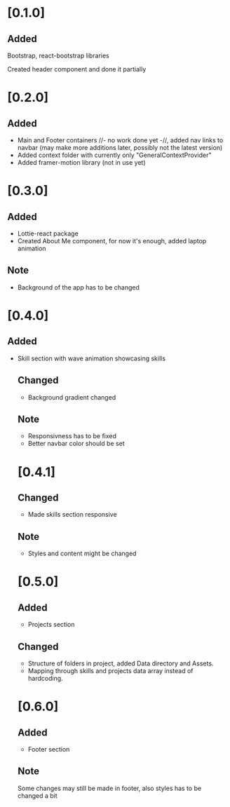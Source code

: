 # [0.1.0]
  ## Added 
  <p>Bootstrap, react-bootstrap libraries</p>
  <p>Created header component and done it partially</p>

# [0.2.0]
  ## Added
  <ul>
    <li>Main and Footer containers //- no work done yet -//, added nav links to navbar (may make more additions later, possibly not the latest version)</li>
    <li>Added context folder with currently only "GeneralContextProvider"</li>
    <li>Added framer-motion library (not in use yet)</li>
  </ul>

# [0.3.0]
  ## Added
  <ul>
    <li>Lottie-react package</li>
    <li>Created About Me component, for now it's enough, added laptop animation</li>
  </ul>
  
  ## Note
  <ul>
    <li>Background of the app has to be changed</li>
  </ul>

# [0.4.0]
  ## Added
  <ul>
    <li>Skill section with wave animation showcasing skills</li>


  ## Changed
  <ul>
    <li>Background gradient changed</li>
  </ul>

  ## Note
  <ul>
    <li>Responsivness has to be fixed</li>
    <li>Better navbar color should be set</li>
  </ul>

# [0.4.1]
  ## Changed
  <ul>
    <li>Made skills section responsive</li>
  </ul>
  
  ## Note
  <ul>
    <li>Styles and content might be changed</li>
  </ul>

# [0.5.0]
  ## Added
  <ul>
    <li>Projects section</li>
  </ul>
 
  ## Changed
  <ul>
    <li>Structure of folders in project, added Data directory and Assets.</li>
    <li>Mapping through skills and projects data array instead of hardcoding.</li>
  </ul>

# [0.6.0]
  ## Added
  <ul>
    <li>Footer section</li>
  </ul>

  ## Note
  <p>Some changes may still be made in footer, also styles has to be changed a bit</p>